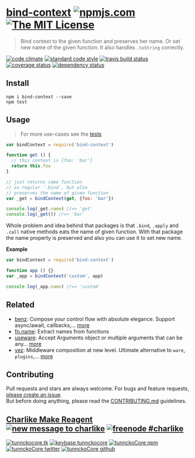 # [bind-context][author-www-url] [![npmjs.com][npmjs-img]][npmjs-url] [![The MIT License][license-img]][license-url] 

> Bind context to the given function and preserves her name. Or set new name of the given function. It also handles `.toString` correctly.

[![code climate][codeclimate-img]][codeclimate-url] [![standard code style][standard-img]][standard-url] [![travis build status][travis-img]][travis-url] [![coverage status][coveralls-img]][coveralls-url] [![dependency status][david-img]][david-url]


## Install
```
npm i bind-context --save
npm test
```


## Usage
> For more use-cases see the [tests](./test.js)

```js
var bindContext = require('bind-context')

function get () {
  // this context is {foo: 'bar'}
  return this.foo
}

// just returns same function
// as regular `.bind`, but also
// preserves the name of given function 
var _get = bindContext(get, {foo: 'bar'})

console.log(_get.name) //=> 'get'
console.log(_get()) //=> 'bar'
```

Whole problem and idea behind that packages is that `.bind`, `.apply` and `.call` native
methods eats the name of given function. With that package the name property is preserved
and also you can use it to set new name.

**Example**

```js
var bindContext = require('bind-context')

function app () {}
var _app = bindContext('custom', app)

console.log(_app.name) //=> 'custom'
```


## Related
- [benz](https://github.com/tunnckocore/benz): Compose your control flow with absolute elegance. Support async/await, callbacks,… [more](https://github.com/tunnckocore/benz)
- [fn.name](https://github.com/bigpipe/fn.name): Extract names from functions
- [useware](https://github.com/tunnckocore/useware): Accept Arguments object or multiple arguments that can be any… [more](https://github.com/tunnckocore/useware)
- [vez](https://github.com/tunnckocore/vez): Middleware composition at new level. Ultimate alternative to `ware`, `plugins`,… [more](https://github.com/tunnckocore/vez)


## Contributing
Pull requests and stars are always welcome. For bugs and feature requests, [please create an issue](https://github.com/tunnckoCore/bind-context/issues/new).  
But before doing anything, please read the [CONTRIBUTING.md](./CONTRIBUTING.md) guidelines.


## [Charlike Make Reagent](http://j.mp/1stW47C) [![new message to charlike][new-message-img]][new-message-url] [![freenode #charlike][freenode-img]][freenode-url]

[![tunnckocore.tk][author-www-img]][author-www-url] [![keybase tunnckocore][keybase-img]][keybase-url] [![tunnckoCore npm][author-npm-img]][author-npm-url] [![tunnckoCore twitter][author-twitter-img]][author-twitter-url] [![tunnckoCore github][author-github-img]][author-github-url]


[npmjs-url]: https://www.npmjs.com/package/bind-context
[npmjs-img]: https://img.shields.io/npm/v/bind-context.svg?label=bind-context

[license-url]: https://github.com/tunnckoCore/bind-context/blob/master/LICENSE.md
[license-img]: https://img.shields.io/badge/license-MIT-blue.svg


[codeclimate-url]: https://codeclimate.com/github/tunnckoCore/bind-context
[codeclimate-img]: https://img.shields.io/codeclimate/github/tunnckoCore/bind-context.svg

[travis-url]: https://travis-ci.org/tunnckoCore/bind-context/branches
[travis-img]: https://img.shields.io/travis/tunnckoCore/bind-context/latest-1.svg

[coveralls-url]: https://coveralls.io/r/tunnckoCore/bind-context
[coveralls-img]: https://img.shields.io/coveralls/tunnckoCore/bind-context.svg

[david-url]: https://david-dm.org/tunnckoCore/bind-context
[david-img]: https://img.shields.io/david/tunnckoCore/bind-context.svg

[standard-url]: https://github.com/feross/standard
[standard-img]: https://img.shields.io/badge/code%20style-standard-brightgreen.svg


[author-www-url]: http://www.tunnckocore.tk
[author-www-img]: https://img.shields.io/badge/www-tunnckocore.tk-fe7d37.svg

[keybase-url]: https://keybase.io/tunnckocore
[keybase-img]: https://img.shields.io/badge/keybase-tunnckocore-8a7967.svg

[author-npm-url]: https://www.npmjs.com/~tunnckocore
[author-npm-img]: https://img.shields.io/badge/npm-~tunnckocore-cb3837.svg

[author-twitter-url]: https://twitter.com/tunnckoCore
[author-twitter-img]: https://img.shields.io/badge/twitter-@tunnckoCore-55acee.svg

[author-github-url]: https://github.com/tunnckoCore
[author-github-img]: https://img.shields.io/badge/github-@tunnckoCore-4183c4.svg

[freenode-url]: http://webchat.freenode.net/?channels=charlike
[freenode-img]: https://img.shields.io/badge/freenode-%23charlike-5654a4.svg

[new-message-url]: https://github.com/tunnckoCore/messages
[new-message-img]: https://img.shields.io/badge/send%20me-message-green.svg
